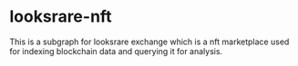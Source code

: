 # looksrare-nft
This is a subgraph for looksrare exchange which is a nft marketplace used for indexing blockchain data and querying it for analysis.
